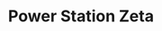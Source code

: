 ---
mission_id: powersta
editorsChoice:
title: "Power Station Zeta"
authors: 
    - "Rick Schmidt"
date:
filename: "powersta.zip"
description: "The Rebel High Command has learned that the Dark Troopers are powered by a small yet powerful energy chip.  This chip is manufactured at an unknown location.  However, the chips are energized at a secret facility, code named Power Station Zeta. The destruction of this facility seems to be the only way to slow down the destruction and terror that these new weapons of the Empire are causing."
cover: 
levelReplaced:	IMPCITY
difficulty: yes
bm:	no
fme: no
wax: no
three_do: yes
voc: yes
gmd: no
vue: yes
lfd: no
base: "New level from scratch" 
editors: "DFUSE 1.00"

---